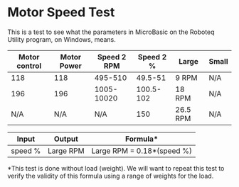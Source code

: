 # Motor Speed Test
This is a test to see what the parameters in MicroBasic on the Roboteq Utility program, on Windows, means.

| Motor control | Motor Power | Speed 2 RPM | Speed 2 % | Large | Small
|---|---|---|---|---|---
| 118 | 118 | 495-510 | 49.5-51 | 9 RPM | N/A
| 196 | 196 | 1005-10020 | 100.5-102 | 18 RPM | N/A
| N/A | N/A | N/A | 150 | 26.5 RPM | N/A

|Input | Output | Formula*
|---|---|---
|speed %| Large RPM|Large RPM = 0.18*(speed %)

*This test is done without load (weight). We will want to repeat this test to verify the validity of this formula using a range of weights for the load.
